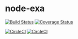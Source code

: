 # node-exa
[![Build Status](https://travis-ci.org/pbbadenhorst/node-examples.svg?branch=vanilla-jasmine)](https://travis-ci.org/pbbadenhorst/node-examples)
[![Coverage Status](https://coveralls.io/repos/github/pbbadenhorst/node-examples/badge.svg?branch=vanilla-jasmine)](https://coveralls.io/github/pbbadenhorst/node-examples?branch=vanilla-jasmine)

[![CircleCI](https://circleci.com/gh/pbbadenhorst/node-examples/tree/vanilla-jasmine.svg?style=shield)](https://circleci.com/gh/pbbadenhorst/node-examples/tree/vanilla-jasmine)
[![CircleCI](https://circleci.com/gh/pbbadenhorst/node-examples/tree/vanilla-jasmine.svg?style=svg)](https://circleci.com/gh/pbbadenhorst/node-examples/tree/vanilla-jasmine)